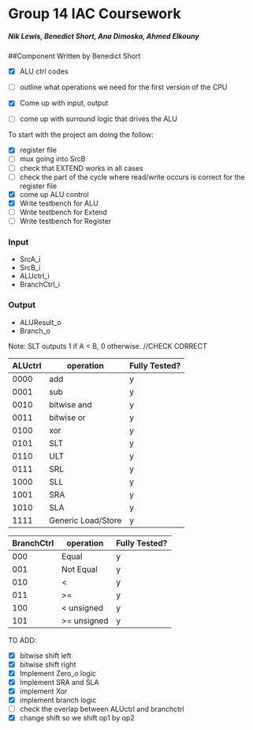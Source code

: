 # Group 14 IAC Coursework
##### Nik Lewis, Benedict Short, Ana Dimoska, Ahmed Elkouny
##Component Written by Benedict Short

- [x]  ALU ctrl codes
- [ ]  outline what operations we need for the first version of the CPU
- [x]  Come up with input, output
- [ ]  come up with surround logic that drives the ALU


To start with the project am doing the follow:
- [x] register file
- [ ] mux going into SrcB
- [ ] check that EXTEND works in all cases
- [ ] check the part of the cycle where read/write occurs is correct for the register file
- [x] come up ALU control
- [x] Write testbench for ALU
- [ ] Write testbench for Extend 
- [ ] Write testbench for Register 

### Input

- SrcA_i
- SrcB_i
- ALUctrl_i
- BranchCtrl_i

### Output

- ALUResult_o
- Branch_o

Note: SLT outputs 1 if A < B, 0 otherwise. //CHECK CORRECT

| ALUctrl | operation | Fully Tested? |
| --- | --- | --- |
| 0000 | add | y |
| 0001 | sub | y |
| 0010 | bitwise and | y |
| 0011 | bitwise or | y |
| 0100 | xor | y |
| 0101 | SLT | y |
| 0110 | ULT | y |
| 0111 | SRL | y |
| 1000 | SLL | y |
| 1001 | SRA | y |
| 1010 | SLA | y |
| 1111 | Generic Load/Store | y |


| BranchCtrl | operation | Fully Tested? |
| --- | --- | --- |
| 000 | Equal | y |
| 001 | Not Equal | y |
| 010 | < | y |
| 011 | >= | y |
| 100 | < unsigned | y |
| 101 | >= unsigned | y |


TO ADD:
- [x] bitwise shift left
- [x] bitwise shift right
- [x] Implement Zero_o logic
- [x] Implement SRA and SLA
- [x] implement Xor
- [x] implement branch logic
- [ ] check the overlap between ALUctrl and branchctrl
- [x] change shift so we shift op1 by op2
